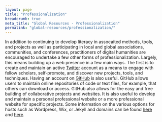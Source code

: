 ```yaml
---
layout: page
title: "Professionalization"
breadcrumb: true
meta_title: "Global Resources - Professionalization"
permalink: "global-resources/professionalization/"
---
```

In addition to continuing to develop literacy in assocaited methods, tools, and projects as well as participating in local and global associations, communities, and conferences, practitioners of digital humanities are encouraged to undertake a few other forms of professionalization. Largely, this means building up a web presence in a few main ways. The first is to create and maintain an active [Twitter](https://twitter.com/) account as a means to engage with fellow scholars, self-promote, and discover new projects, tools, and techniques. Having an account on [GitHub](https://github.com/github) is also useful. GitHub allows users to maintain online repositories of code or text files, for example, that others can download or access. GitHub also allows for the easy and free building of collaborative projects and websites. It is also useful to develop and maintain a personal professional website or a more professional website for specific projects. Some information on the various options for hosts such as Wordpress, Wix, or Jekyll and domains can be found [here](https://townsendcenter.berkeley.edu/blog/personal-academic-webpages-update-how-to%E2%80%99s-and-tips-2015) and [here](https://www.insidehighered.com/blogs/gradhacker/where-begin-building-website).
